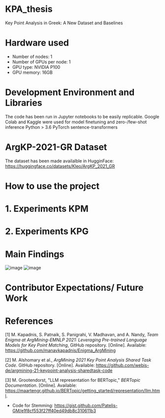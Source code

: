# KPA_thesis
Key Point Analysis in Greek: A New Dataset and Baselines

# Hardware used 
- Number of nodes: 1
- Number of GPUs per node: 1
- GPU type: NVIDIA P100
- GPU memory: 16GB
# Development Environment and Libraries
The code has been run in Jupyter notebooks to be easily replicable.
Google Colab and Kaggle were used for model finetuning and zero-/few-shot inference
Python > 3.6
PyTorch
sentence-transformers

# ArgKP-2021-GR Dataset
The dataset has been made availalble in HugginFace: https://huggingface.co/datasets/Kleo/ArgKP_2021_GR

# How to use the project 
# 1. Experiments KPM 

# 2. Experiments KPG

# Main Findings
![image](https://github.com/user-attachments/assets/d5e578c1-3d55-42c7-a774-3d87766ddd4b)
![image](https://github.com/user-attachments/assets/eb7d4a0e-d966-4c90-bbd2-30dd702b4aca)

# Contributor Expectations/ Future Work

# References
[1] M. Kapadnis, S. Patnaik, S. Panigrahi, V. Madhavan, and A. Nandy, *Team Enigma at ArgMining-EMNLP 2021: Leveraging Pre-trained Language Models for Key Point Matching*, GitHub repository. [Online]. Available: https://github.com/manavkapadnis/Enigma_ArgMining

[2] M. Alshomary et al., *ArgMining 2021 Key Point Analysis Shared Task Code*. GitHub repository. [Online]. Available: https://github.com/webis-de/argmining-21-keypoint-analysis-sharedtask-code

[3] M. Grootendorst, "LLM representation for BERTopic," *BERTopic Documentation*. [Online]. Available: https://maartengr.github.io/BERTopic/getting_started/representation/llm.html.

- Code for Stemming: https://gist.github.com/Patelis-GM/e1f8cf553f27ff40ed49db8c310611b3
